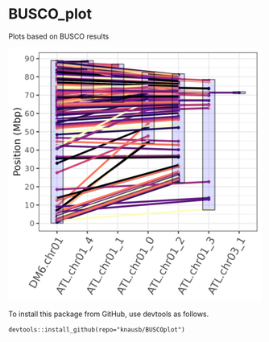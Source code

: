 # BUSCO_plot

Plots based on BUSCO results

!["Potato DM6 vs Atlantic"](potato_seqs.png "Potato DM6 vs Atlantic")

To install this package from GitHub, use devtools as follows.

```         
devtools::install_github(repo="knausb/BUSCOplot")
```
